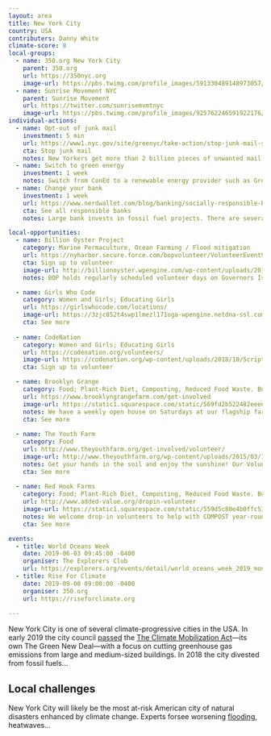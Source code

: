 ```yaml
---
layout: area
title: New York City
country: USA
contributers: Danny White
climate-score: 8
local-groups: 
  - name: 350.org New York City
    parent: 350.org
    url: https://350nyc.org
    image-url: https://pbs.twimg.com/profile_images/591330489148973057/vF4ZAhUB_400x400.png
  - name: Sunrise Movement NYC
    parent: Sunrise Movement
    url: https://twitter.com/sunrisemvmtnyc
    image-url: https://pbs.twimg.com/profile_images/925762246591922176/ZXkD9xVi_400x400.jpg
individual-actions:
  - name: Opt-out of junk mail
    investment: 5 min
    url: https://www1.nyc.gov/site/greenyc/take-action/stop-junk-mail-signup.page
    cta: Stop junk mail
    notes: New Yorkers get more than 2 billion pieces of unwanted mail a year. You can take a simple step to stop the hundreds of pieces of unwanted catalogs and other mail cluttering your mailbox.
  - name: Switch to green energy
    investment: 1 week
    notes: Switch from ConEd to a renewable energy provider such as Green Mountain Energy.
  - name: Change your bank
    investment: 1 week
    url: https://www.nerdwallet.com/blog/banking/socially-responsible-banks/
    cta: See all responsible banks
    notes: Large bank invests in fossil fuel projects. There are several environmentally-responsible bank or credit union for New Yorkers to switch to. They include Amalgamated Bank and Spring Bank.

local-opportunities:
  - name: Billion Oyster Project
    category: Marine Permaculture, Ocean Farming / Flood mitigation
    url: https://nyharbor.secure.force.com/bopvolunteer/VolunteerEventSelectPage?mid=a012I00000fmkso
    cta: Sign up to volunteer
    image-url: http://billionoyster.wpengine.com/wp-content/uploads/2013/06/IMAG0244.jpg
    notes: BOP holds regularly scheduled volunteer days on Governors Island throughout the Spring and Summer. Volunteers work alongside Harbor School students and teachers to build oyster cages, prepare recycled shell for seeding, sort and count baby oysters, and much more.

  - name: Girls Who Code
    category: Women and Girls; Educating Girls
    url: https://girlswhocode.com/locations/
    image-url: https://3zjc852t4swp1lmezl171oga-wpengine.netdna-ssl.com/wp-content/uploads/2017/12/GWC-Clubs-3334.jpg
    cta: See more
  
  - name: CodeNation
    category: Women and Girls; Educating Girls
    url: https://codenation.org/volunteers/
    image-url: https://codenation.org/wp-content/uploads/2018/10/ScriptEd_Hackathon_058.png
    cta: Sign up to volunteer

  - name: Brooklyn Grange
    category: Food; Plant-Rich Diet, Composting, Reduced Food Waste. Buildings and Cities; Green Roofs
    url: https://www.brooklyngrangefarm.com/get-involved
    image-url: https://static1.squarespace.com/static/569fd2b522482eeee4fcfa53/56ae273c37013b4fb34c33a4/5c488fe7352f534aa63ac443/1557929674442/L1030767.JPG?format=1000w
    notes: We have a weekly open house on Saturdays at our flagship farm site, May 18th through October 26th, 2019, where you can jump in alongside our farm team and get your hands dirty! 
    cta: See more
  
  - name: The Youth Farm
    category: Food
    url: http://www.theyouthfarm.org/get-involved/volunteer/
    image-url: http://www.theyouthfarm.org/wp-content/uploads/2015/03/IMG_6173.jpg
    notes: Get your hands in the soil and enjoy the sunshine! Our Volunteer Days and Open Hours are open to the public, just stop on by!
    cta: See more
  
  - name: Red Hook Farms
    category: Food; Plant-Rich Diet, Composting, Reduced Food Waste. Buildings and Cities; Green Roofs
    url: http://www.added-value.org/dropin-volunteer
    image-url: https://static1.squarespace.com/static/559d5c80e4b0ffc53d0e87d5/t/55bbe0a2e4b0a7be0915b20f/1438376110537/IMG_3992.JPG
    notes: We welcome drop-in volunteers to help with COMPOST year-round on Fridays, 9am-12pm and Saturdays, 10:30am-1pm. For FARM volunteering, you can drop in April-November on Saturdays, 10am-1pm. Come dressed for the weather and ready to get dirty.  No RSVP required, just show up and we'll put you to work!
    cta: See more

events:
  - title: World Oceans Week
    date: 2019-06-03 09:45:00 -0400
    organiser: The Explorers Club
    url: https://explorers.org/events/detail/world_oceans_week_2019_monday
  - title: Rise For Climate
    date: 2019-09-08 09:00:00 -0400
    organiser: 350.org
    url: https://riseforclimate.org
  
---
```

New York City is one of several climate-progressive cities in the USA. In early 2019 the city council [passed](https://iqconnect.lmhostediq.com/iqextranet/view_newsletter.aspx?id=160636&c=NYCCSPK#climate) the [The Climate Mobilization Act](https://www.ecowatch.com/a-green-new-deal-for-new-york-city-2635360256.html)—its own The Green New Deal—with a focus on cutting greenhouse gas emissions from large and medium-sized buildings. In 2018 the city divested from fossil fuels...


## Local challenges
New York City will likely be the most at-risk American city of natural disasters enhanced by climate change. Experts forsee worsening [flooding](http://ccir.ciesin.columbia.edu/nyc/ccir-ny_q2d.html), heatwaves...